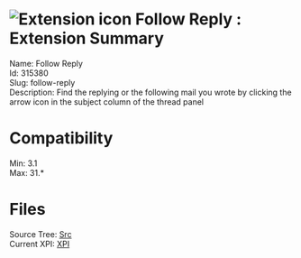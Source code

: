 # ![Extension icon](https://addons.thunderbird.net/user-media/addon_icons/315/315380-64.png?modified=1332996672) Follow Reply : Extension Summary

Name: Follow Reply  
Id: 315380  
Slug: follow-reply  
Description: Find the replying or the following mail you wrote by clicking the arrow icon in the subject column of the thread panel
  

# Compatibility
Min: 3.1  
Max: 31.*  

# Files

Source Tree: [Src](C:/Dev/Thunderbird/ThunderKdB/xall/xOther/315380-follow-reply/src)  
Current XPI: [XPI](C:/Dev/Thunderbird/ThunderKdB/xall/xOther/315380-follow-reply/xpi)  



